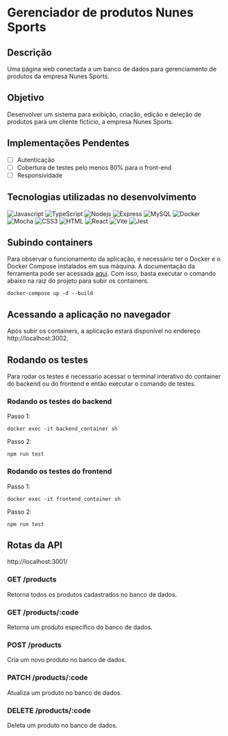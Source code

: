 # Gerenciador de produtos Nunes Sports

## Descrição

  Uma página web conectada a um banco de dados para gerenciamento de produtos da empresa Nunes Sports.

## Objetivo

  Desenvolver um sistema para exibição, criação, edição e deleção de produtos para um cliente fictício, a empresa Nunes Sports.

## Implementações Pendentes

- [ ] Autenticação
- [ ] Cobertura de testes pelo menos 80% para o front-end
- [ ] Responsividade
  
## Tecnologias utilizadas no desenvolvimento
![Javascript](https://img.shields.io/badge/javascript-%23323330.svg?style=for-the-badge&logo=javascript&logoColor=%23F7DF1E)
![TypeScript](https://img.shields.io/badge/TypeScript-007ACC?style=for-the-badge&logo=typescript&logoColor=white)
![Nodejs](https://img.shields.io/badge/Node%20js-339933?style=for-the-badge&logo=nodedotjs&logoColor=white)
![Express](https://img.shields.io/badge/Express%20js-000000?style=for-the-badge&logo=express&logoColor=white)
![MySQL](https://img.shields.io/badge/MySQL-005C84?style=for-the-badge&logo=mysql&logoColor=white)
![Docker](https://img.shields.io/badge/Docker-2CA5E0?style=for-the-badge&logo=docker&logoColor=white)
![Mocha](https://img.shields.io/badge/Mocha-8D6748?style=for-the-badge&logo=Mocha&logoColor=white)
![CSS3](https://img.shields.io/badge/css3-%231572B6.svg?style=for-the-badge&logo=css3&logoColor=white)
![HTML](https://img.shields.io/badge/HTML5-E34F26?style=for-the-badge&logo=html5&logoColor=white)
![React](https://img.shields.io/badge/react-%2320232a.svg?style=for-the-badge&logo=react&logoColor=%2361DAFB)
![Vite](https://img.shields.io/badge/Vite-B73BFE?style=for-the-badge&logo=vite&logoColor=FFD62E)
![Jest](https://img.shields.io/badge/Jest-C21325?style=for-the-badge&logo=jest&logoColor=white)

## Subindo containers

  Para observar o funcionamento da aplicação, é necessário ter o Docker e o Docker Compose instalados em sua máquina. A documentação da ferramenta pode ser acessada <a href="https://docs.docker.com/get-docker/" target="_blank">aqui</a>. Com isso, basta executar o comando abaixo na raiz do projeto para subir os containers.

  ```
  docker-compose up -d --build
  ```
## Acessando a aplicação no navegador
  
  Após subir os containers, a aplicação estará disponível no endereço http://localhost:3002.
  
## Rodando os testes
  Para rodar os testes é necessario acessar o terminal interativo do container do backend ou do frontend e então executar o comando de testes.

### Rodando os testes do backend

  Passo 1:
  ```
  docker exec -it backend_container sh
  ```
  Passo 2:
  ```
  npm run test
  ```
### Rodando os testes do frontend
  Passo 1:
  ```
  docker exec -it frontend_container sh
  ```
  Passo 2:
  ```
  npm run test
  ```

## Rotas da API
  http://localhost:3001/

### GET /products
  Retorna todos os produtos cadastrados no banco de dados.

### GET /products/:code
  Retorna um produto específico do banco de dados.

### POST /products
  Cria um novo produto no banco de dados.

### PATCH /products/:code
  Atualiza um produto no banco de dados.

### DELETE /products/:code
  Deleta um produto no banco de dados.
